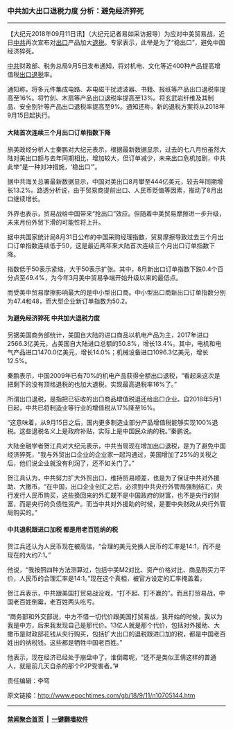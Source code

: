 ### 中共加大出口退税力度 分析：避免经济猝死
------------------------

<p>【大纪元2018年09月11日讯】（大纪元记者易如采访报导）为应对中美贸易战，近日<a href="http://www.epochtimes.com/gb/tag/%E4%B8%AD%E5%85%B1.html">中共</a>再次宣布对<a href="http://www.epochtimes.com/gb/tag/%E5%87%BA%E5%8F%A3.html">出口</a>产品加大<a href="http://www.epochtimes.com/gb/tag/%E9%80%80%E7%A8%8E.html">退税</a>。专家表示，此举是为了“稳出口”，避免中国经济猝死。</p>
<p><a href="http://www.epochtimes.com/gb/tag/%E4%B8%AD%E5%85%B1.html">中共</a>财政部、税务总局9月5日发布通知，将对机电、文化等近400种产品提高增值税<a href="http://www.epochtimes.com/gb/tag/%E5%87%BA%E5%8F%A3.html">出口</a><a href="http://www.epochtimes.com/gb/tag/%E9%80%80%E7%A8%8E.html">退税</a>率。</p>
<p>通知称，将多元件集成电路、非电磁干扰滤波器、书籍、报纸等产品出口退税率提高至16%。将竹刻、木扇等产品出口退税率提高至13%。将玄武岩纤维及其制品、安全别针等产品出口退税率提高至9%。通知还称，新的退税方案将从2018年9月15日起执行。</p>
<h4>大陆首次连续三个月出口订单指数下降</h4>
<p>旅美政经分析人士秦鹏对大纪元表示，根据最新数据显示，过去的七八月份虽然大陆对美出口额与去年同期相比，增加较大，但订单减少，未来出口危机加剧，中共此举“是一种对冲措施，‘稳出口’”。</p>
<p>据中共海关总署最新数据显示，中国对美出口8月攀至444亿美元，较去年同期增长13.2%。路透分析说，由于贸易商提前出口、人民币贬值等因素，推动了8月出口继续增长。</p>
<p>外界也表示，贸易战给中国带来“抢出口”效应。但随着中美贸易摩擦进一步升级，未来月份外贸下滑的可能性将上升。</p>
<p>据中共国家统计局8月31日公布的中国采购经理指数，贸易摩擦导致过去三个月出口订单指数连续低于50，这是最近两年来大陆首次连续三个月出口订单指数下降。</p>
<p>指数低于50表示紧缩，大于50表示扩张。其中，8月新出口订单指数下跌0.4个百分点至49.4%，为今年3月美中贸易争端开始升级以来的最低点。</p>
<p>而受美中贸易摩擦影响最大的是中小型出口商。中小型出口商新出口订单指数分别为47.4和48，而大型企业新订单指数为50.2。</p>
<h4>为避免经济猝死 中共加大退税力度</h4>
<p>另据美国商务部统计，美国自大陆的进口商品以机电产品为主，2017年进口2566.3亿美元，占美国自大陆进口总额的50.8%，增长13.4%。其中，电机和电气产品进口1470.0亿美元，增长14.0%；机械设备进口1096.3亿美元，增长12.5%。</p>
<p>秦鹏表示，中国2009年已有70%的机电产品获得全额出口退税，“看起来这次是把剩下的没有顶格退税的也加大退税，实现最高退税率16%了。”</p>
<p>所谓出口退税，是指把已征收的出口商品增值税退还给出口企业。自2018年5月1日起，中共已将制造业等行业的增值税从17%降至16%。</p>
<p>“这意味着，从9月15日之后，国内更多制造业部分产品增值税能够实现100%退税。这些退税名义上是政府补贴，实际上是中国民众纳的税。”秦鹏说。</p>
<p>大陆金融学者贺江兵对大纪元表示，中共当局现在增加出口退税，是为了避免中国经济猝死，“我与外贸出口企业的企业家一起沟通过，美国增加了25%的关税之后，他们说企业就没有利润了，还不如关门了。”</p>
<p>贺江兵认为，中共努力扩大外贸出口，维持贸易顺差，也是为了保证中共对外援助、大撒币。“在中国，出口企业创汇之后，必须到中共央行外管局强制结汇，央行发行人民币购买，这些换回来的外汇既不是中国政府的财富，也不是央行的财富，而是央行的负债性资产。而当中共对外援助的时候，是要中央财政从央行外管局购买的。”</p>
<h4>中共退税跟进口加税 都是用老百姓纳的税</h4>
<p>贺江兵还认为人民币现在被高估，“合理的美元兑换人民币的汇率是14:1，而不是现在的大约7:1。”</p>
<p>他说，“我按照四种方法测算过，包括中美M2对比、资产价格对比、商品购买力平价，人民币的合理汇率是14:1。”现在这个真相，被官方设定的汇率掩盖着。</p>
<p>贺江兵表示，中共跟美国打贸易战没戏，“打不起、打不赢的”。而且打贸易战，中国老百姓倒霉，老百姓两头吃亏。</p>
<p>“商务部和外交部说，中方不惜一切代价跟美国打贸易战，我开始的时候，我以为我是中方，后来我发现自己是那代价。13亿人就是那个代价，包括对外援助、大撒币是财政部花钱从央行购买，包括扩大出口的退税跟进口加的税，都是中国老百姓出的纳税钱。这些都是牺牲中国老百姓。”</p>
<p>他表示，现在经济已经处于崩盘中了，谁倒霉呢，“还不是类似王倩这样的普通人，就是前几天自杀的那个P2P受害者。”#</p>
<p>责任编辑：李穹</p>

原文链接：http://www.epochtimes.com/gb/18/9/11/n10705144.htm


------------------------
#### [禁闻聚合首页](https://github.com/gfw-breaker/banned-news/blob/master/README.md) &nbsp;|&nbsp;  [一键翻墙软件](https://github.com/gfw-breaker/nogfw/blob/master/README.md)